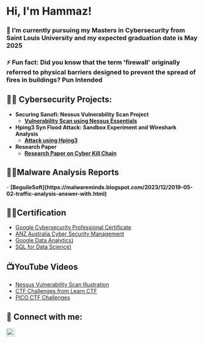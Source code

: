 <h1>Hi, I'm Hammaz! </h1>
<h3>🌱 I’m currently pursuing my Masters in Cybersecurity from Saint Louis University and my expected graduation date is May 2025</h3>
<h3>⚡ Fun fact: Did you know that the term 'firewall' originally referred to physical barriers designed to prevent the spread of fires in buildings? Pun Intended</h3>

<h2>👨‍💻 Cybersecurity Projects:</h2>

- <b>Securing Sanofi: Nessus Vulnerability Scan Project</b>
  - <b>[Vulnerability Scan using Nessus Essentials](https://github.com/HammazAhmed2105/Nessus-Vulnerability-Scan)</b>
- <b>Hping3 Syn Flood Attack: Sandbox Experiment and Wireshark Analysis</b>
  - <b>[Attack using Hping3](https://github.com/HammazAhmed2105/Hping3-Attack-and-Analysis-of-Pcap) </b>
- <b>Research Paper</b>
  - <b>[Research Paper on Cyber Kill Chain](https://github.com/HammazAhmed2105/Research-Paper-on-Cyber-Kill-Chain)</b>

<h2>👨‍💻Malware Analysis Reports</h2>
- <b>[BeguileSoft](https://malwareminds.blogspot.com/2023/12/2019-05-02-traffic-analysis-answer-with.html)</b>

<h2>👨‍💻Certification</h2>

- [Google Cybersecurity Professional Certificate](https://www.coursera.org/account/accomplishments/specialization/certificate/V6FHRXRDMHKF)
- [ANZ Australia Cyber Security Management](https://forage-uploads-prod.s3.amazonaws.com/completion-certificates/ANZ/Hf4QMESoFeQwXPsiH_ANZ%20Australia_hfSS2tgaFpa6e8Cey_1697145808132_completion_certificate.pdf)
- [Google Data Analytics)](https://www.coursera.org/account/accomplishments/professional-cert/679HEM494MAY)
- [SQL for Data Science)](https://www.coursera.org/account/accomplishments/verify/83AXFG3TRPPN)

<h2>📺YouTube Videos</h2>

- [Nessus Vulnerability Scan Illustration](https://www.youtube.com/watch?v=EigSPR_5eWM&t=1s)
- [CTF Challenges from Learn CTF](https://youtube.com/playlist?list=PLawVFF7r36HqLlLe6MLcJSaSbSrWw9h-o&si=b1AN6wldkWQcodQL)
- [PICO CTF Challenges](https://youtube.com/playlist?list=PLawVFF7r36Hrcey5t73SXgb4XiEWUtjhl&si=cSNC1N4SawZBI_R6)

<h2> 🤳 Connect with me:</h2>

[<img align="left" alt="JoshMadakor | LinkedIn" width="22px" src="https://cdn.jsdelivr.net/npm/simple-icons@v3/icons/linkedin.svg" />][linkedin]

[linkedin]: https://www.linkedin.com/in/hammaz-ahmed-01005821a/

<!--
**joshmadakor1/joshmadakor1** is a ✨ _special_ ✨ repository because its `README.md` (this file) appears on your GitHub profile.

Here are some ideas to get you started:

- 🔭 I’m currently working on ...
- 🌱 I’m currently learning ...
- 👯 I’m looking to collaborate on ...
- 🤔 I’m looking for help with ...
- 💬 Ask me about ...
- 📫 How to reach me: ...
- 😄 Pronouns: ...
- ⚡ Fun fact: ...
-->
